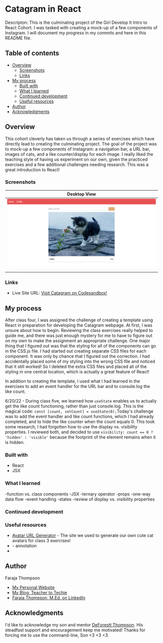 # Catagram in React

Descripton: This is the culminating project of the Girl Develop It Intro to React Cohort. I was tasked with creating a mock-up of a few components of Instagram. I will document my progress in my commits and here in this README file.

## Table of contents

- [Overview](#overview)
  - [Screenshots](#screenshots)
  - [Links](#links)
- [My process](#my-process)
  - [Built with](#built-with)
  - [What I learned](#what-i-learned)
  - [Continued development](#continued-development)
  - [Useful resources](#useful-resources)
- [Author](#author)
- [Acknowledgments](#acknowledgments)

## Overview

This cohort cleverly has taken us through a series of exercises which have directly lead to creating the culminating project. The goal of the project was to mock-up a few components of Instagram: a navigation bar, a URL bar, images of cats, and a like counter/display for each image. I really liked the teaching style of having us experiment on our own, given the practiced exercises and a few additional challenges needing research. This was a great introduction to React!

### Screenshots
<!-- | <b>Mobile View</b>|  -->
<!-- |:--:| -->
<!-- | ![My Solution for Mobile]() | -->

| <b>Desktop View</b>| 
|:--:|
| ![My Solution for Desktop](https://github.com/Faraja17/catagram-in-react/blob/main/Screen%20Shot%202022-06-19%20at%203.22.27%20AM.png?raw=true) |


### Links

- Live Site URL: [Visit Catagram on Codesandbox!](https://z11j68.csb.app/)

## My process

After class four, I was assigned the challenge of creating a template using React in preparation for developing the Catagram webpage. At first, I was unsure about how to begin. Reviewing the class exercises really helped to guide me, and there was just enough mystery for me to have to figure out on my own to make the assignment an appropriate challenge. One major thing that I figured out was that the styling for all of the components can go in the CSS.js file. I had started out creating separate CSS files for each component. It was only by chance that I figured out the correction. I had accidentally placed some of my styling into the wrong CSS file and noticed that it still worked! So I deleted the extra CSS files and placed all of the styling in one central location, which is actually a great feature of React!

In addition to creating the template, I used what I had learned in the exercises to add an event handler for the URL bar and to console.log the like count.

6/20/22 - During class five, we learned how `useState` enables us to actually get the like count functioning, rather than just console.log. This is the magical code: `const [count, setCount] = useState(0);`Today's challenge was to add the event handler and like count functions, which I had already completed, and to hide the like counter when the count equals 0. This took some research, I had forgotten how to use the display vs. visibility properties. I reviewed both, and decided to use `visibility: count == 0 ? 'hidden' : 'visible'` because the footprint of the element remains when it is hidden.


### Built with

- React
- JSX

### What I learned

-function vs. class components
-JSX
-ternary operator
-props
-one-way data flow
-event handling
-states
-review of display vs. visibility properties

### Continued development



### Useful resources

- [Avatar URL Generator](https://vinicius73.github.io/gravatar-url-generator/#/) - The site we used to generate our own cute cat avatars for class 3 exercises!
- []() - annotation
- 
## Author

Faraja Thompson

- [My Personal Website](https://faraja17.github.io/my-website/)
- [My Blog: Teacher to Techie](https://faraja17.github.io/)
- [Faraja Thompson, M.Ed. on LinkedIn](https://www.linkedin.com/in/faraja-thompson-m-ed-70885b8/)

## Acknowledgments

I'd like to acknowledge my son and mentor [DeForestt Thompson](https://github.com/DeForestt).  His steadfast support and encouragement keep me motivated!  Thanks for forcing me to use the command-line, Son <3 <3 <3.
